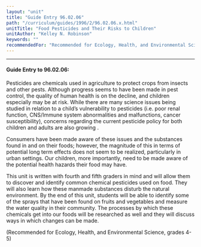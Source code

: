 ```yaml
---
layout: "unit"
title: "Guide Entry 96.02.06"
path: "/curriculum/guides/1996/2/96.02.06.x.html"
unitTitle: "Food Pesticides and Their Risks to Children"
unitAuthor: "Kelley N. Robinson"
keywords: ""
recommendedFor: "Recommended for Ecology, Health, and Environmental Science, grades 4-5"
---
```

<body>
<hr/>
<h4>
Guide Entry to 96.02.06:
</h4>
Pesticides are chemicals used in agriculture to protect crops from insects and other pests. Although progress seems to have been made in pest control, the quality of human health is on the decline, and children especially may be at risk. While there are many science issues being studied in relation to a child’s vulnerability to pesticides (i.e. poor renal function, CNS/Immune system abnormalities and malfunctions, cancer susceptibility), concerns regarding the current pesticide policy for both children and adults are also growing .
<p>
Consumers have been made aware of these issues and the substances found in and on their foods; however, the magnitude of this in terms of potential long term effects does not seem to be realized, particularly in urban settings. Our children, more importantly, need to be made aware of the potential health hazards their food may have.
</p>
<p>
This unit is written with fourth and fifth graders in mind and will allow them to discover and identify common chemical pesticides used on food. They will also learn how these manmade substances disturb the natural environment. By the end of this unit, students will be able to identify some of the sprays that have been found on fruits and vegetables and measure the water quality in their community. The processes by which these chemicals get into our foods will be researched as well and they will discuss ways in which changes can be made.
</p>
<p>
(Recommended for Ecology, Health, and Environmental Science, grades 4-5)
</p>
</body>